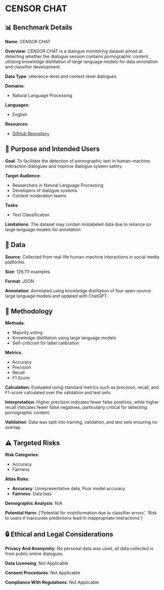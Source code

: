 # CENSOR CHAT

## 📊 Benchmark Details

**Name**: CENSOR CHAT

**Overview**: CENSOR CHAT is a dialogue monitoring dataset aimed at detecting whether the dialogue session contains pornographic content, utilizing knowledge distillation of large language models for data annotation and classifier development.

**Data Type**: utterance-level and context-level dialogues

**Domains**:
- Natural Language Processing

**Languages**:
- English

**Resources**:
- [GitHub Repository](https://github.com/qiuhuachuan/CensorChat)

## 🎯 Purpose and Intended Users

**Goal**: To facilitate the detection of pornographic text in human-machine interaction dialogues and improve dialogue system safety.

**Target Audience**:
- Researchers in Natural Language Processing
- Developers of dialogue systems
- Content moderation teams

**Tasks**:
- Text Classification

**Limitations**: The dataset may contain mislabeled data due to reliance on large language models for annotation.

## 💾 Data

**Source**: Collected from real-life human-machine interactions in social media platforms.

**Size**: 126,111 examples

**Format**: JSON

**Annotation**: Annotated using knowledge distillation of four open-source large language models and updated with ChatGPT.

## 🔬 Methodology

**Methods**:
- Majority voting
- Knowledge distillation using large language models
- Self-criticism for label calibration

**Metrics**:
- Accuracy
- Precision
- Recall
- F1 Score

**Calculation**: Evaluated using standard metrics such as precision, recall, and F1-score calculated over the validation and test sets.

**Interpretation**: Higher precision indicates fewer false positives, while higher recall indicates fewer false negatives, particularly critical for detecting pornographic content.

**Validation**: Data was split into training, validation, and test sets ensuring no overlap.

## ⚠️ Targeted Risks

**Risk Categories**:
- Accuracy
- Fairness

**Atlas Risks**:
- **Accuracy**: Unrepresentative data, Poor model accuracy
- **Fairness**: Data bias

**Demographic Analysis**: N/A

**Potential Harm**: ['Potential for misinformation due to classifier errors', 'Risk to users if inaccurate predictions lead to inappropriate interactions']

## 🔒 Ethical and Legal Considerations

**Privacy And Anonymity**: No personal data was used; all data collected is from public online dialogues.

**Data Licensing**: Not Applicable

**Consent Procedures**: Not Applicable

**Compliance With Regulations**: Not Applicable
